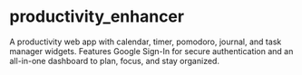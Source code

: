 # productivity_enhancer
A productivity web app with calendar, timer, pomodoro, journal, and task manager widgets. Features Google Sign-In for secure authentication and an all-in-one dashboard to plan, focus, and stay organized.
